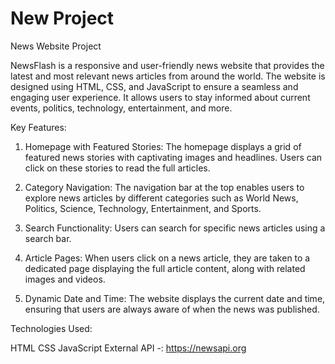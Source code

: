# New Project
 News Website Project

NewsFlash is a responsive and user-friendly news website that provides the latest and most relevant news articles from around the world. The website is designed using HTML, CSS, and JavaScript to ensure a seamless and engaging user experience. It allows users to stay informed about current events, politics, technology, entertainment, and more.

Key Features:

1. Homepage with Featured Stories: The homepage displays a grid of featured news stories with captivating images and headlines. Users can click on these stories to read the full articles.

2. Category Navigation: The navigation bar at the top enables users to explore news articles by different categories such as World News, Politics, Science, Technology, Entertainment, and Sports.
3. Search Functionality: Users can search for specific news articles using a search bar.
4. Article Pages: When users click on a news article, they are taken to a dedicated page displaying the full article content, along with related images and videos.
5. Dynamic Date and Time: The website displays the current date and time, ensuring that users are always aware of when the news was published.

Technologies Used:

HTML 
CSS 
JavaScript
External API -: https://newsapi.org
 